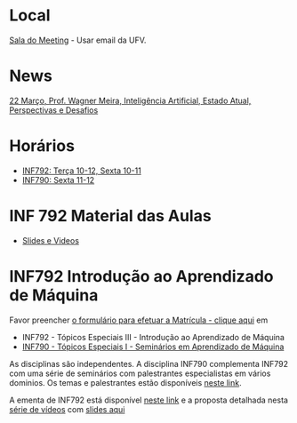 # Local

[Sala do Meeting](https://meet.google.com/ibh-nesh-buz) - Usar email da UFV.

# News

[22 Março, Prof. Wagner Meira, Inteligência Artificial, Estado Atual, Perspectivas e Desafios](https://www.youtube.com/watch?v=3iZa9nEm6_E)

# Horários

* [INF792: Terça 10-12, Sexta 10-11](https://meet.google.com/ibh-nesh-buz)
* [INF790: Sexta 11-12](https://meet.google.com/ibh-nesh-buz) 

# INF 792 Material das Aulas

* [Slides e Videos](https://github.com/arduinoufv/inf792/tree/main/lectures)

# INF792 Introdução ao Aprendizado de Máquina

Favor preencher [o formulário para efetuar a Matrícula - clique aqui](https://docs.google.com/forms/d/e/1FAIpQLSftrdxvglfqxXsaa9uma2tDCJ6wXi27sJLgXR3uJJB9cYUfIQ/viewform?vc=0&c=0&w=1&flr=0&gxids=7628) em
 * INF792 - Tópicos Especiais III - Introdução ao Aprendizado de Máquina
 * [INF790 - Tópicos Especiais I - Seminários em Aprendizado de Máquina](https://github.com/arduinoufv/INF790)

As disciplinas são independentes. A disciplina INF790 complementa INF792 com uma série de seminários com palestrantes especialistas em vários dominios. 
Os temas e palestrantes estão disponíveis [neste link](https://github.com/arduinoufv/INF790).

A ementa de INF792 está disponível [neste link](https://github.com/arduinoufv/inf792/blob/main/ementa.md) e a proposta detalhada nesta [série de vídeos](https://www.youtube.com/playlist?list=PL-khHIKnEw7MEfuWyMcUuWVJeYJtf3kdQ) com [slides aqui](https://docs.google.com/presentation/d/18UrV7kkC00e5oi5AKdq-r78SLF6Hzw9kaWVUiAx-E30/edit?usp=sharing)








